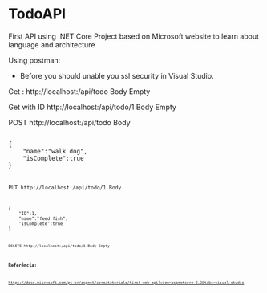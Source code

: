 # TodoAPI
First API using .NET Core
Project based on Microsoft website to learn about language and architecture

Using postman:
- Before you should unable you ssl security in Visual Studio.

Get :
http://localhost:<PORT>/api/todo
Body
Empty


Get with ID
http://localhost:<PORT>/api/todo/1
Body
Empty


POST
http://localhost:<PORT>/api/todo
Body

<code>
{
    "name":"walk dog",
    "isComplete":true
}
<code>


PUT
http://localhost:<PORT>/api/todo/1
Body
    
<code>
{
    "ID":1,
    "name":"feed fish",
    "isComplete":true
}
<code>

DELETE
http://localhost:<PORT>/api/todo/1
Body
Empty

### Referência:
https://docs.microsoft.com/pt-br/aspnet/core/tutorials/first-web-api?view=aspnetcore-2.2&tabs=visual-studio
